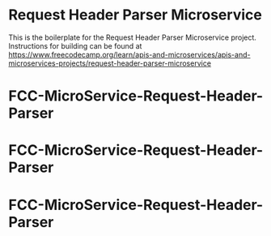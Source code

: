 # Request Header Parser Microservice

This is the boilerplate for the Request Header Parser Microservice project. Instructions for building can be found at https://www.freecodecamp.org/learn/apis-and-microservices/apis-and-microservices-projects/request-header-parser-microservice
# FCC-MicroService-Request-Header-Parser
# FCC-MicroService-Request-Header-Parser
# FCC-MicroService-Request-Header-Parser
